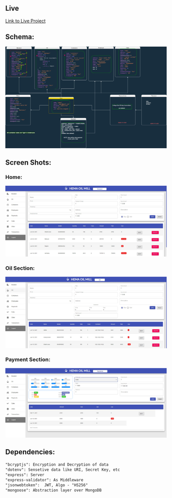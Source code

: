 ## Live

[Link to Live Project](https://boiling-taiga-85602.herokuapp.com/login)

## Schema:

![scheam](./screenShots/schema.png)

## Screen Shots:

### Home:

![Home](./screenShots/home.jpg)

### Oil Section:

![Oil](./screenShots/oil.jpg)

### Payment Section:

![Payment](./screenShots/payment.jpg)

## Dependencies:

    "bcryptjs": Encryption and Decryption of data
    "dotenv": Sensetive data like URI, Secret Key, etc
    "express": Server
    "express-validator": As Middleware
    "jsonwebtoken":  JWT, Algo - "HS256"
    "mongoose": Abstraction layer over MongoDB
